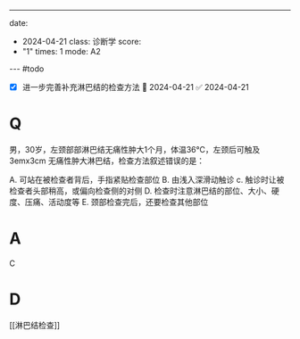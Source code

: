 ---
date:
  - 2024-04-21
class: 诊断学
score:
  - "1"
times: 1
mode: A2

--- #todo
- [x] 进一步完善补充淋巴结的检查方法 📅 2024-04-21 ✅ 2024-04-21

# Q
男，30岁，左颈部部淋巴结无痛性肿大1个月，体温36℃，左颈后可触及 3emx3cm 无痛性肿大淋巴结，检查方法叙述错误的是：

A. 可站在被检查者背后，手指紧贴检查部位
B. 由浅入深滑动触诊
c. 触诊时让被检查者头部稍高，或偏向检查侧的对侧
D. 检查时注意淋巴结的部位、大小、硬度、压痛、活动度等
E. 颈部检查完后，还要检查其他部位

# A

C



# D
[[淋巴结检查]]